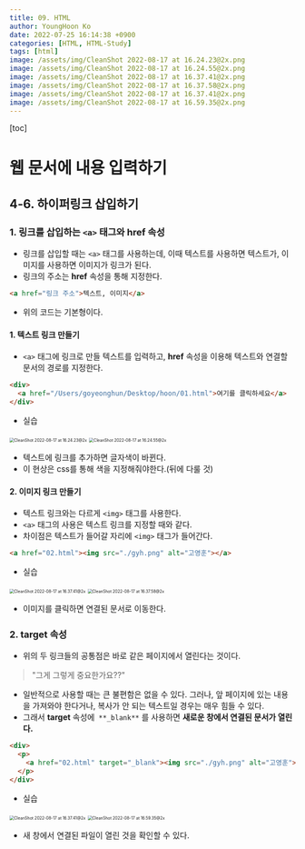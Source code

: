 ```yaml
---
title: 09. HTML
author: YoungHoon Ko
date: 2022-07-25 16:14:38 +0900
categories: [HTML, HTML-Study]
tags: [html]
image: /assets/img/CleanShot 2022-08-17 at 16.24.23@2x.png
image: /assets/img/CleanShot 2022-08-17 at 16.24.55@2x.png
image: /assets/img/CleanShot 2022-08-17 at 16.37.41@2x.png
image: /assets/img/CleanShot 2022-08-17 at 16.37.58@2x.png
image: /assets/img/CleanShot 2022-08-17 at 16.37.41@2x.png
image: /assets/img/CleanShot 2022-08-17 at 16.59.35@2x.png
---
```


[toc]

# 웹 문서에 내용 입력하기

## 4-6. 하이퍼링크 삽입하기

### 1. 링크를 삽입하는 `<a>` 태그와 **href** 속성

- 링크를 삽입할 때는 `<a>` 태그를 사용하는데, 이때 텍스트를 사용하면 텍스트가, 이미지를 사용하면 이미지가 링크가 된다.
- 링크의 주소는 **href** 속성을 통해 지정한다.

```html
<a href="링크 주소">텍스트, 이미지</a>
```

- 위의 코드는 기본형이다.

#### 1. 텍스트 링크 만들기

- `<a>` 태그에 링크로 만들 텍스트를 입력하고, **href** 속성을 이용해 텍스트와 연결할 문서의 경로를 지정한다.

```html
<div>
  <a href="/Users/goyeonghun/Desktop/hoon/01.html">여기를 클릭하세요</a>
</div>
```

- 실습

<img src="/Users/goyeonghun/Desktop/_posts/HTML/img/CleanShot 2022-08-17 at 16.24.23@2x.png" alt="CleanShot 2022-08-17 at 16.24.23@2x" style="zoom:50%;" />

<img src="/Users/goyeonghun/Desktop/_posts/HTML/img/CleanShot 2022-08-17 at 16.24.55@2x.png" alt="CleanShot 2022-08-17 at 16.24.55@2x" style="zoom:50%;" />

- 텍스트에 링크를 추가하면 글자색이 바뀐다.
- 이 현상은 css를 통해 색을 지정해줘야한다.(뒤에 다룰 것)

#### 2. 이미지 링크 만들기

- 텍스트 링크와는 다르게 `<img>` 태그를 사용한다.
- `<a>` 태그의 사용은 텍스트 링크를 지정할 때와 같다.
- 차이점은 텍스트가 들어갈 자리에 `<img>` 태그가 들어간다.

```html
<a href="02.html"><img src="./gyh.png" alt="고영훈"></a>
```

- 실습

<img src="/Users/goyeonghun/Desktop/_posts/HTML/img/CleanShot 2022-08-17 at 16.37.41@2x.png" alt="CleanShot 2022-08-17 at 16.37.41@2x" style="zoom:50%;" />

<img src="/Users/goyeonghun/Desktop/_posts/HTML/img/CleanShot 2022-08-17 at 16.37.58@2x.png" alt="CleanShot 2022-08-17 at 16.37.58@2x" style="zoom:50%;" />

- 이미지를 클릭하면 연결된 문서로 이동한다.

### 2. **target** 속성

- 위의 두 링크들의 공통점은 바로 같은 페이지에서 열린다는 것이다.

> "그게 그렇게 중요한가요??"

- 일반적으로 사용할 때는 큰 불편함은 없을 수 있다. 그러나, 앞 페이지에 있는 내용을 가져와야 한다거나, 복사가 안 되는 텍스트일 경우는 매우 힘들 수 있다.
- 그래서 **target** 속성에` **_blank**` 를 사용하면 **새로운 창에서 연결된 문서가 열린다.**

```html
<div>
  <p>
    <a href="02.html" target="_blank"><img src="./gyh.png" alt="고영훈"></a>
  </p>
</div>
```

- 실습

<img src="/Users/goyeonghun/Desktop/_posts/HTML/img/CleanShot 2022-08-17 at 16.37.41@2x.png" alt="CleanShot 2022-08-17 at 16.37.41@2x" style="zoom:50%;" />

<img src="/Users/goyeonghun/Desktop/_posts/HTML/img/CleanShot 2022-08-17 at 16.59.35@2x.png" alt="CleanShot 2022-08-17 at 16.59.35@2x" style="zoom:50%;" />

- 새 창에서 연결된 파일이 열린 것을 확인할 수 있다.
